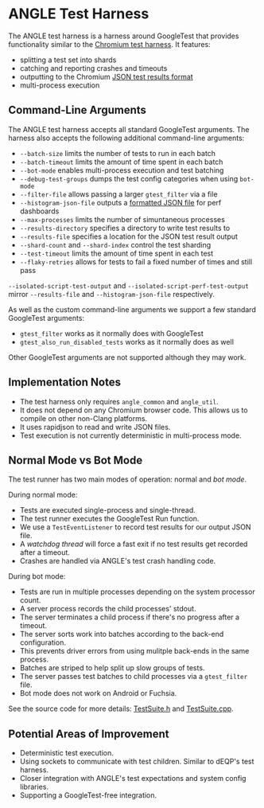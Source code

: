 # ANGLE Test Harness

The ANGLE test harness is a harness around GoogleTest that provides functionality similar to the
[Chromium test harness][BaseTest]. It features:

 * splitting a test set into shards
 * catching and reporting crashes and timeouts
 * outputting to the Chromium [JSON test results format][JSONFormat]
 * multi-process execution

## Command-Line Arguments

The ANGLE test harness accepts all standard GoogleTest arguments. The harness also accepts the
following additional command-line arguments:

 * `--batch-size` limits the number of tests to run in each batch
 * `--batch-timeout` limits the amount of time spent in each batch
 * `--bot-mode` enables multi-process execution and test batching
 * `--debug-test-groups` dumps the test config categories when using `bot-mode`
 * `--filter-file` allows passing a larger `gtest_filter` via a file
 * `--histogram-json-file` outputs a [formatted JSON file][HistogramSet] for perf dashboards
 * `--max-processes` limits the number of simuntaneous processes
 * `--results-directory` specifies a directory to write test results to
 * `--results-file` specifies a location for the JSON test result output
 * `--shard-count` and `--shard-index` control the test sharding
 * `--test-timeout` limits the amount of time spent in each test
 * `--flaky-retries` allows for tests to fail a fixed number of times and still pass

`--isolated-script-test-output` and `--isolated-script-perf-test-output` mirror `--results-file`
and `--histogram-json-file` respectively.

As well as the custom command-line arguments we support a few standard GoogleTest arguments:

 * `gtest_filter` works as it normally does with GoogleTest
 * `gtest_also_run_disabled_tests` works as it normally does as well

Other GoogleTest arguments are not supported although they may work.

## Implementation Notes

 * The test harness only requires `angle_common` and `angle_util`.
 * It does not depend on any Chromium browser code. This allows us to compile on other non-Clang platforms.
 * It uses rapidjson to read and write JSON files.
 * Test execution is not currently deterministic in multi-process mode.

## Normal Mode vs Bot Mode

The test runner has two main modes of operation: normal and *bot mode*.

During normal mode:

 * Tests are executed single-process and single-thread.
 * The test runner executes the GoogleTest Run function.
 * We use a `TestEventListener` to record test results for our output JSON file.
 * A *watchdog thread* will force a fast exit if no test results get recorded after a timeout.
 * Crashes are handled via ANGLE's test crash handling code.

During bot mode:

 * Tests are run in multiple processes depending on the system processor count.
 * A server process records the child processes' stdout.
 * The server terminates a child process if there's no progress after a timeout.
 * The server sorts work into batches according to the back-end configuration.
 * This prevents driver errors from using mulitple back-ends in the same process.
 * Batches are striped to help split up slow groups of tests.
 * The server passes test batches to child processes via a `gtest_filter` file.
 * Bot mode does not work on Android or Fuchsia.

See the source code for more details: [TestSuite.h](TestSuite.h) and [TestSuite.cpp](TestSuite.cpp).

## Potential Areas of Improvement

 * Deterministic test execution.
 * Using sockets to communicate with test children. Similar to dEQP's test harness.
 * Closer integration with ANGLE's test expectations and system config libraries.
 * Supporting a GoogleTest-free integration.

[BaseTest]: https://chromium.googlesource.com/chromium/src/+/refs/heads/master/base/test/
[JSONFormat]: https://chromium.googlesource.com/chromium/src/+/master/docs/testing/json_test_results_format.md
[HistogramSet]: https://chromium.googlesource.com/catapult/+/HEAD/docs/histogram-set-json-format.md
